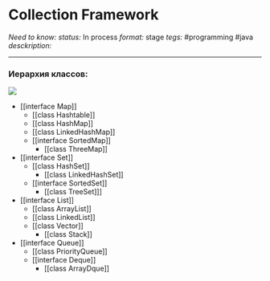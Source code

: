 # Collection Framework
*Need to know:* 
*status:* In process
*format:* stage
*tegs:* #programming #java 
*desckription:* 

---
### Иерархия классов: 
![](https://cdn.javacodeexamples.com/wp-content/uploads/java-collections-cheat-sheet.png)
- [[interface Map]]
	- [[class Hashtable]]
	- [[class HashMap]]
	- [[class LinkedHashMap]]
	- [[interface SortedMap]]
		- [[class ThreeMap]]
- [[interface Set]]
	- [[class HashSet]]
		- [[class LinkedHashSet]]
	- [[interface SortedSet]]
		- [[class TreeSet]]]
- [[interface List]]
	- [[class ArrayList]]
	- [[class LinkedList]]
	- [[class Vector]]
		- [[class Stack]]
- [[interface Queue]]
	- [[class PriorityQueue]]
	- [[interface Deque]]
		- [[class ArrayDque]]

